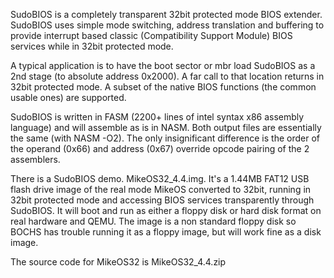 SudoBIOS is a completely transparent 32bit protected mode BIOS extender. SudoBIOS uses simple mode switching, address translation and buffering to provide interrupt based classic (Compatibility Support Module) BIOS services while in 32bit protected mode.

A typical application is to have the boot sector or mbr load SudoBIOS as a 2nd stage (to absolute address 0x2000). A far call to that location returns in 32bit protected mode. A subset of the native BIOS functions (the common usable ones) are supported.

SudoBIOS is written in FASM (2200+ lines of intel syntax x86 assembly language) and will assemble as is in NASM. Both output files are essentially the same (with NASM -O2). The only insignificant difference is the order of the operand (0x66) and address (0x67) override opcode pairing of the 2 assemblers.

There is a SudoBIOS demo. MikeOS32_4.4.img. It's a 1.44MB FAT12 USB flash drive image of the real mode MikeOS converted to 32bit, running in 32bit protected mode and accessing BIOS services transparently through SudoBIOS. It will boot and run as either a floppy disk or hard disk format on real hardware and QEMU. The image is a non standard floppy disk so BOCHS has trouble running it as a floppy image, but will work fine as a disk image.

The source code for MikeOS32 is MikeOS32_4.4.zip 
